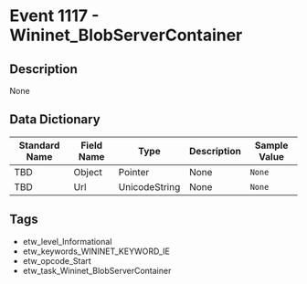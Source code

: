 # Event 1117 - Wininet_BlobServerContainer

## Description
None

## Data Dictionary
|Standard Name|Field Name|Type|Description|Sample Value|
|---|---|---|---|---|
|TBD|Object|Pointer|None|`None`|
|TBD|Url|UnicodeString|None|`None`|

## Tags
* etw_level_Informational
* etw_keywords_WININET_KEYWORD_IE
* etw_opcode_Start
* etw_task_Wininet_BlobServerContainer